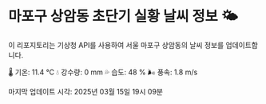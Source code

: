 
# 마포구 상암동 초단기 실황 날씨 정보 🌤️

이 리포지토리는 기상청 API를 사용하여 서울 마포구 상암동의 날씨 정보를 업데이트합니다. 

🌡️ 기온: 11.4 ℃
💧 강수량: 0 mm
💦 습도: 48 %
🌬️ 풍속: 1.8 m/s

마지막 업데이트 시각: 2025년 03월 15일 19시 09분    
